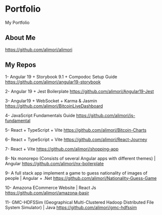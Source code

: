 # Portfolio
My Portfolio

## About Me
https://github.com/alimori/alimori

## My Repos
1- Angular 19 + Storybook 9.1 + Compodoc Setup Guide
https://github.com/alimori/angular19-storybook

2- Angular 19 + Jest Boilerplate
https://github.com/alimori/Angular19-Jest

3- Angular19 + WebSocket + Karma & Jasmin
https://github.com/alimori/BitcoinLiveDashboard

4- JavaScript Fundamentals Guide
https://github.com/alimori/js-fundamental

5- React + TypeScript + Vite
https://github.com/alimori/Bitcoin-Charts

6- React + TypeScript + Vite
https://github.com/alimori/React-Journey

7- React + Vite
https://github.com/alimori/shopping-app

8- Nx monorepo (Consists of several Angular apps with different themes) | Angular
https://github.com/alimori/nx-boilerplate

9- A full stack app implement a game to guess nationality of images of people |  Angular + .Net
https://github.com/alimori/Nationality-Guess-Game

10- Amazona ECommerce Website | React Js
https://github.com/alimori/amazona-basir

11- GMC-HDFSSim (Geographical Multi-Clustered Hadoop Distributed File System Simulator) | Java
https://github.com/alimori/gmc-hdfssim

